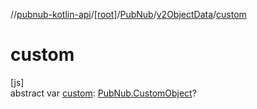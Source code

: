//[pubnub-kotlin-api](../../../../index.md)/[[root]](../../index.md)/[PubNub](../index.md)/[v2ObjectData](index.md)/[custom](custom.md)

# custom

[js]\
abstract var [custom](custom.md): [PubNub.CustomObject](../-custom-object/index.md)?
